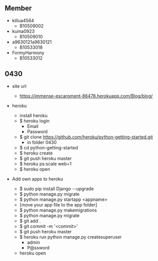 ## Member
- killua4564
    - B10509002
- kuma0923
    - B10509010
- a9630121a9630121
    - B10533018
- FormyHarmony
    - B10533012

## 0430
- site url
    - https://immense-escarpment-86478.herokuapp.com/Blog/blog/
- heroku
    - install heroku
    - $ heroku login
        - Email
        - Password
    - $ git clone https://github.com/heroku/python-getting-started.git
        - in folder 0430
    - $ cd python-getting-started
    - $ heroku create
    - $ git push heroku master
    - $ heroku ps:scale web=1
    - $ heroku open

- Add own apps to heroku
    - $ sudo pip install Django --upgrade
    - $ python manage.py migrate
    - $ python manage.py startapp \<appname\>
    - \[move your app file to the app folder\]
    - $ python manage.py makemigrations
    - $ python manage.py migrate
    - $ git add .
    - $ git commit -m '\<commit\>'
    - $ git push heroku master
    - $ heroku run python manage.py createsuperuser
        - admin
        - P@ssword
    - heroku open

